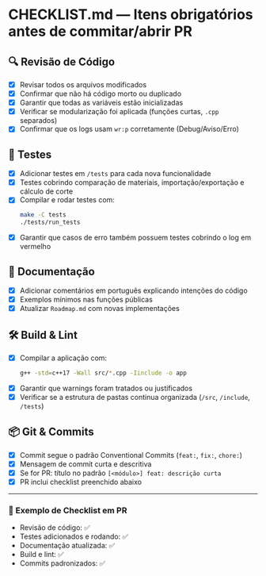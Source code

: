 # CHECKLIST.md — Itens obrigatórios antes de commitar/abrir PR

## 🔍 Revisão de Código
- [x] Revisar todos os arquivos modificados
- [x] Confirmar que não há código morto ou duplicado
- [x] Garantir que todas as variáveis estão inicializadas
- [x] Verificar se modularização foi aplicada (funções curtas, `.cpp` separados)
- [x] Confirmar que os logs usam `wr:p` corretamente (Debug/Aviso/Erro)

## 🧪 Testes
- [x] Adicionar testes em `/tests` para cada nova funcionalidade
- [x] Testes cobrindo comparação de materiais, importação/exportação e cálculo de corte
- [x] Compilar e rodar testes com:
  ```sh
  make -C tests
  ./tests/run_tests
  ```
- [x] Garantir que casos de erro também possuem testes cobrindo o log em vermelho

## 📑 Documentação
- [x] Adicionar comentários em português explicando intenções do código
- [x] Exemplos mínimos nas funções públicas
- [x] Atualizar `Roadmap.md` com novas implementações

## 🛠️ Build & Lint
- [x] Compilar a aplicação com:
  ```sh
  g++ -std=c++17 -Wall src/*.cpp -Iinclude -o app
  ```
- [x] Garantir que warnings foram tratados ou justificados
- [x] Verificar se a estrutura de pastas continua organizada (`/src`, `/include`, `/tests`)

## 📦 Git & Commits
- [x] Commit segue o padrão Conventional Commits (`feat:`, `fix:`, `chore:`)
- [x] Mensagem de commit curta e descritiva
- [x] Se for PR: título no padrão `[<módulo>] feat: descrição curta`
- [x] PR inclui checklist preenchido abaixo

---

### 📝 Exemplo de Checklist em PR
- Revisão de código: ✅
- Testes adicionados e rodando: ✅
- Documentação atualizada: ✅
- Build e lint: ✅
- Commits padronizados: ✅
